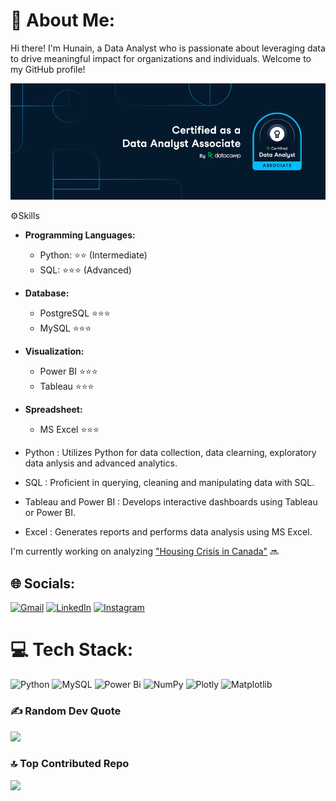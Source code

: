 # 💫 About Me:

Hi there! I'm Hunain, a Data Analyst who is passionate about leveraging data to drive meaningful impact for organizations and individuals. Welcome to my GitHub profile!

![](Data_Analyst_Associate.png)

⚙️Skills
- **Programming Languages:**
  - Python: ⭐⭐ (Intermediate)
  - SQL: ⭐⭐⭐ (Advanced)
- **Database:**
   - PostgreSQL ⭐⭐⭐
   - MySQL ⭐⭐⭐
- **Visualization:**
   - Power BI ⭐⭐⭐
   - Tableau ⭐⭐⭐
- **Spreadsheet:**
   - MS Excel ⭐⭐⭐


- Python : Utilizes Python for data collection, data clearning, exploratory data anlysis and advanced analytics.
- SQL : Proficient in querying, cleaning and manipulating data with SQL.
- Tableau and Power BI : Develops interactive dashboards using Tableau or Power BI.
- Excel : Generates reports and performs data analysis using MS Excel.
   
I'm currently working on analyzing ["Housing Crisis in Canada"](https://github.com/hunainmuneer/housing-crisis-in-canada) :soon:

## 🌐 Socials:
[![Gmail](https://img.shields.io/badge/Gmail-%23D14836.svg?logo=Gmail&logoColor=white)](mailto:hunain.muneer1995@gmail.com)  [![LinkedIn](https://img.shields.io/badge/LinkedIn-%230077B5.svg?logo=linkedin&logoColor=white)](https://linkedin.com/in/hunain-muneer/) [![Instagram](https://img.shields.io/badge/Instagram-%23E4405F.svg?logo=Instagram&logoColor=white)](https://instagram.com/hunainmuneer/)

# 💻 Tech Stack:
![Python](https://img.shields.io/badge/python-3670A0?style=for-the-badge&logo=python&logoColor=ffdd54) ![MySQL](https://img.shields.io/badge/mysql-%2300000f.svg?style=for-the-badge&logo=mysql&logoColor=white) ![Power Bi](https://img.shields.io/badge/power_bi-F2C811?style=for-the-badge&logo=powerbi&logoColor=black) ![NumPy](https://img.shields.io/badge/numpy-%23013243.svg?style=for-the-badge&logo=numpy&logoColor=white) ![Plotly](https://img.shields.io/badge/Plotly-%233F4F75.svg?style=for-the-badge&logo=plotly&logoColor=white) ![Matplotlib](https://img.shields.io/badge/Matplotlib-%23ffffff.svg?style=for-the-badge&logo=Matplotlib&logoColor=black)

### ✍️ Random Dev Quote
![](https://quotes-github-readme.vercel.app/api?type=horizontal&theme=gruvbox)

### 🔝 Top Contributed Repo
![](https://github-contributor-stats.vercel.app/api?username=hunainmuneer&limit=5&theme=apprentice&combine_all_yearly_contributions=true)

<!-- Proudly created with GPRM ( https://gprm.itsvg.in ) -->
